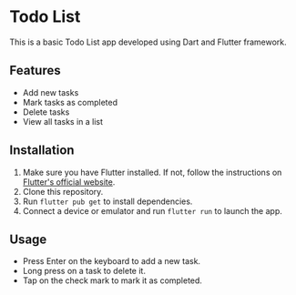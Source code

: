 # Todo List

This is a basic Todo List app developed using Dart and Flutter framework.

## Features
- Add new tasks
- Mark tasks as completed
- Delete tasks
- View all tasks in a list

## Installation
1. Make sure you have Flutter installed. If not, follow the instructions on [Flutter's official website](https://flutter.dev/docs/get-started/install).
2. Clone this repository.
3. Run `flutter pub get` to install dependencies.
4. Connect a device or emulator and run `flutter run` to launch the app.

## Usage
- Press Enter on the keyboard to add a new task.
- Long press on a task to delete it.
- Tap on the check mark to mark it as completed.